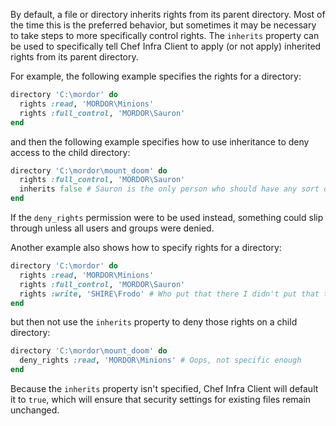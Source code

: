 By default, a file or directory inherits rights from its parent
directory. Most of the time this is the preferred behavior, but
sometimes it may be necessary to take steps to more specifically control
rights. The `inherits` property can be used to specifically tell Chef
Infra Client to apply (or not apply) inherited rights from its parent
directory.

For example, the following example specifies the rights for a directory:

```ruby
directory 'C:\mordor' do
  rights :read, 'MORDOR\Minions'
  rights :full_control, 'MORDOR\Sauron'
end
```

and then the following example specifies how to use inheritance to deny
access to the child directory:

```ruby
directory 'C:\mordor\mount_doom' do
  rights :full_control, 'MORDOR\Sauron'
  inherits false # Sauron is the only person who should have any sort of access
end
```

If the `deny_rights` permission were to be used instead, something could
slip through unless all users and groups were denied.

Another example also shows how to specify rights for a directory:

```ruby
directory 'C:\mordor' do
  rights :read, 'MORDOR\Minions'
  rights :full_control, 'MORDOR\Sauron'
  rights :write, 'SHIRE\Frodo' # Who put that there I didn't put that there
end
```

but then not use the `inherits` property to deny those rights on a child
directory:

```ruby
directory 'C:\mordor\mount_doom' do
  deny_rights :read, 'MORDOR\Minions' # Oops, not specific enough
end
```

Because the `inherits` property isn't specified, Chef Infra Client will
default it to `true`, which will ensure that security settings for
existing files remain unchanged.
